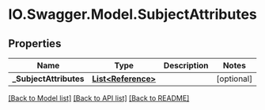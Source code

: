 # IO.Swagger.Model.SubjectAttributes
## Properties

Name | Type | Description | Notes
------------ | ------------- | ------------- | -------------
**_SubjectAttributes** | [**List&lt;Reference&gt;**](Reference.md) |  | [optional] 

[[Back to Model list]](../README.md#documentation-for-models) [[Back to API list]](../README.md#documentation-for-api-endpoints) [[Back to README]](../README.md)

